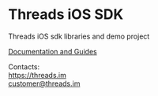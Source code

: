 # Threads iOS SDK
Threads iOS sdk libraries and demo project

[Documentation and Guides](../../wiki)

Contacts:  
https://threads.im  
customer@threads.im
